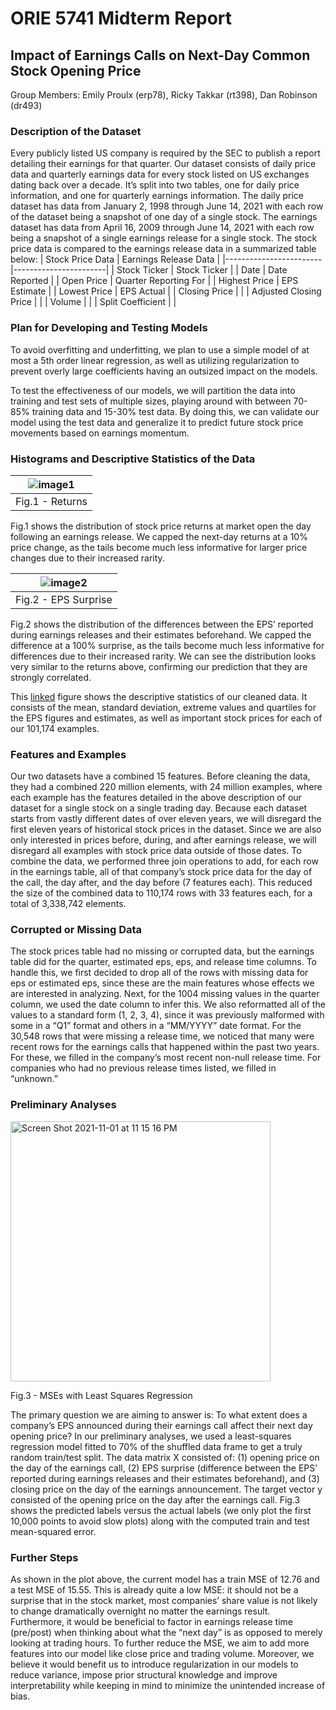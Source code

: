 # ORIE 5741 Midterm Report

## Impact of Earnings Calls on Next-Day Common Stock Opening Price

Group Members: Emily Proulx (erp78), Ricky Takkar (rt398), Dan Robinson (dr493)

### Description of the Dataset

Every publicly listed US company is required by the SEC to publish a report detailing their earnings for that quarter. Our dataset consists of daily price data and quarterly earnings data for every stock listed on US exchanges dating back over a decade. It’s split into two tables, one for daily price information, and one for quarterly earnings information. The daily price dataset has data from January 2, 1998 through June 14, 2021 with each row of the dataset being a snapshot of one day of a single stock. The earnings dataset has data from April 16, 2009 through June 14, 2021 with each row being a snapshot of a single earnings release for a single stock. The stock price data is compared to the earnings release data in a summarized table below: 
| Stock Price Data       | Earnings Release Data |
|------------------------|-----------------------|
| Stock Ticker           | Stock Ticker          |
| Date                   | Date Reported         |
| Open Price             | Quarter Reporting For |
| Highest Price          | EPS Estimate          |
| Lowest Price           | EPS Actual            |
| Closing Price          |                       |
| Adjusted Closing Price |                       |
| Volume                 |                       |
| Split Coefficient      |                       |

### Plan for Developing and Testing Models

To avoid overfitting and underfitting, we plan to use a simple model of at most a 5th order linear regression, as well as utilizing regularization to prevent overly large coefficients having an outsized impact on the models. 

To test the effectiveness of our models, we will partition the data into training and test sets of multiple sizes, playing around with between 70-85% training data and 15-30% test data. By doing this, we can validate our model using the test data and generalize it to predict future stock price movements based on earnings momentum.

### Histograms and Descriptive Statistics of the Data

| ![image1](https://user-images.githubusercontent.com/44250480/139758501-0ee9b9bb-861f-46f1-bfbd-510271839984.png) |
|:--:|
| Fig.1 - Returns |
Fig.1 shows the distribution of stock price returns at market open the day following an earnings release. We capped the next-day returns at a 10% price change, as the tails become much less informative for larger price changes due to their increased rarity. 

| ![image2](https://user-images.githubusercontent.com/44250480/139758526-0bb0df22-07de-448d-8a36-480d408c6985.png) |
|:--:|
| Fig.2 - EPS Surprise |
Fig.2 shows the distribution of the differences between the EPS’ reported during earnings releases and their estimates beforehand. We capped the difference at a 100% surprise, as the tails become much less informative for differences due to their increased rarity. We can see the distribution looks very similar to the returns above, confirming our prediction that they are strongly correlated.

This [linked](https://postimg.cc/G9Kzd7tv) figure shows the descriptive statistics of our cleaned data. It consists of the mean, standard deviation, extreme values and quartiles for the EPS figures and estimates, as well as important stock prices for each of our 101,174 examples.

### Features and Examples

Our two datasets have a combined 15 features. Before cleaning the data, they had a combined 220 million elements, with 24 million examples, where each example has the features detailed in the above description of our dataset for a single stock on a single trading day. Because each dataset starts from vastly different dates of over eleven years, we will disregard the first eleven years of historical stock prices in the dataset. Since we are also only interested in prices before, during, and after earnings release, we will disregard all examples with stock price data outside of those dates. To combine the data, we performed three join operations to add, for each row in the earnings table, all of that company’s stock price data for the day of the call, the day after, and the day before (7 features each). This reduced the size of the combined data to 110,174 rows with 33 features each, for a total of 3,338,742 elements.

### Corrupted or Missing Data

The stock prices table had no missing or corrupted data, but the earnings table did for the quarter, estimated eps, eps, and release time columns. To handle this, we first decided to drop all of the rows with missing data for eps or estimated eps, since these are the main features whose effects we are interested in analyzing. Next, for the 1004 missing values in the quarter column, we used the date column to infer this. We also reformatted all of the values to a standard form (1, 2, 3, 4), since it was previously malformed with some in a “Q1” format and others in a “MM/YYYY” date format. For the 30,548 rows that were missing a release time, we noticed that many were recent rows for the earnings calls that happened within the past two years. For these, we filled in the company’s most recent non-null release time. For companies who had no previous release times listed, we filled in “unknown.”

### Preliminary Analyses

<img width="416" alt="Screen Shot 2021-11-01 at 11 15 16 PM" src="https://user-images.githubusercontent.com/44250480/139781284-3c45de2c-4b0f-4392-af0e-5fc75dcfe554.png">

Fig.3 - MSEs with Least Squares Regression

The primary question we are aiming to answer is: To what extent does a company’s EPS announced during their earnings call affect their next day opening price? In our preliminary analyses, we used a least-squares regression model fitted to 70% of the shuffled data frame to get a truly random train/test split. The data matrix X consisted of: (1) opening price on the day of the earnings call, (2) EPS surprise (difference between the EPS’ reported during earnings releases and their estimates beforehand), and (3) closing price on the day of the earnings announcement. The target vector y consisted of the opening price on the day after the earnings call. Fig.3 shows the predicted labels versus the actual labels (we only plot the first 10,000 points to avoid slow plots) along with the computed train and test mean-squared error.

### Further Steps

As shown in the plot above, the current model has a train MSE of 12.76 and a test MSE of 15.55. This is already quite a low MSE: it should not be a surprise that in the stock market, most companies’ share value is not likely to change dramatically overnight no matter the earnings result. Furthermore, it would be beneficial to factor in earnings release time (pre/post) when thinking about what the “next day” is as opposed to merely looking at trading hours. To further reduce the MSE, we aim to add more features into our model like close price and trading volume. Moreover, we believe it would benefit us to introduce regularization in our models to reduce variance, impose prior structural knowledge and improve interpretability while keeping in mind to minimize the unintended increase of bias.   
